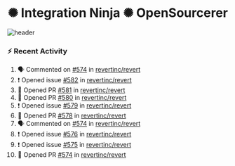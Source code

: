  
<h1 align="center">✺ Integration Ninja ✺ OpenSourcerer</h1>

![header](https://github.com/Nabhag8848/Nabhag8848/assets/65061890/3ecbdaa2-ea2a-4413-a40a-87945f5fb05a)

### :zap: Recent Activity

<!--START_SECTION:activity-->
1. 🗣 Commented on [#574](https://github.com/revertinc/revert/pull/574#issuecomment-2138774428) in [revertinc/revert](https://github.com/revertinc/revert)
2. ❗ Opened issue [#582](https://github.com/revertinc/revert/issues/582) in [revertinc/revert](https://github.com/revertinc/revert)
3. 💪 Opened PR [#581](https://github.com/revertinc/revert/pull/581) in [revertinc/revert](https://github.com/revertinc/revert)
4. 💪 Opened PR [#580](https://github.com/revertinc/revert/pull/580) in [revertinc/revert](https://github.com/revertinc/revert)
5. ❗ Opened issue [#579](https://github.com/revertinc/revert/issues/579) in [revertinc/revert](https://github.com/revertinc/revert)
6. 💪 Opened PR [#578](https://github.com/revertinc/revert/pull/578) in [revertinc/revert](https://github.com/revertinc/revert)
7. 🗣 Commented on [#574](https://github.com/revertinc/revert/pull/574#issuecomment-2130911833) in [revertinc/revert](https://github.com/revertinc/revert)
8. ❗ Opened issue [#576](https://github.com/revertinc/revert/issues/576) in [revertinc/revert](https://github.com/revertinc/revert)
9. ❗ Opened issue [#575](https://github.com/revertinc/revert/issues/575) in [revertinc/revert](https://github.com/revertinc/revert)
10. 💪 Opened PR [#574](https://github.com/revertinc/revert/pull/574) in [revertinc/revert](https://github.com/revertinc/revert)
<!--END_SECTION:activity-->

  



